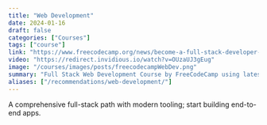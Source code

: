 ```yaml
---
title: "Web Development"
date: 2024-01-16
draft: false
categories: ["Courses"]
tags: ["course"]
link: "https://www.freecodecamp.org/news/become-a-full-stack-developer-with-svelte/"
video: "https://redirect.invidious.io/watch?v=OUzaUJ3gEug"
image: "/courses/images/posts/freecodecampWebDev.png"
summary: "Full Stack Web Development Course by FreeCodeCamp using latest technologies"
aliases: ["/recommendations/web-development/"]
---
```


A comprehensive full-stack path with modern tooling; start building end-to-end apps.
